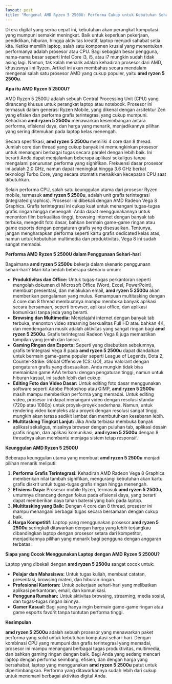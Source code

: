 ```yaml
---
layout: post
title: "Mengenal AMD Ryzen 5 2500U: Performa Cukup untuk Kebutuhan Sehari-hari"
---
```


Di era digital yang serba cepat ini, kebutuhan akan perangkat komputasi yang mumpuni semakin meningkat. Baik untuk keperluan pekerjaan, pendidikan, hiburan, hingga aktivitas kreatif, laptop menjadi sahabat setia kita. Ketika memilih laptop, salah satu komponen krusial yang menentukan performanya adalah prosesor atau CPU. Bagi sebagian besar pengguna, nama-nama besar seperti Intel Core i3, i5, atau i7 mungkin sudah tidak asing lagi. Namun, tak kalah menarik adalah kehadiran prosesor dari AMD, khususnya lini Ryzen. Artikel ini akan membahas secara mendalam mengenai salah satu prosesor AMD yang cukup populer, yaitu **amd ryzen 5 2500u**.

**Apa itu AMD Ryzen 5 2500U?**

AMD Ryzen 5 2500U adalah sebuah Central Processing Unit (CPU) yang dirancang khusus untuk perangkat laptop atau notebook. Prosesor ini termasuk dalam generasi Ryzen Mobile, yang dikenal dengan arsitektur Zen yang efisien dan performa grafis terintegrasi yang cukup mumpuni. Kehadiran **amd ryzen 5 2500u** menawarkan keseimbangan antara performa, efisiensi daya, dan harga yang menarik, menjadikannya pilihan yang sering ditemukan pada laptop kelas menengah.

Secara spesifikasi, **amd ryzen 5 2500u** memiliki 4 core dan 8 thread. Jumlah core dan thread yang cukup banyak ini memungkinkan prosesor untuk menangani berbagai tugas secara paralel dengan lebih baik. Ini berarti Anda dapat menjalankan beberapa aplikasi sekaligus tanpa mengalami penurunan performa yang signifikan. Frekuensi dasar prosesor ini adalah 2.0 GHz, namun dapat meningkat hingga 3.6 GHz berkat teknologi Turbo Core, yang secara otomatis menaikkan kecepatan CPU saat dibutuhkan.

Selain performa CPU, salah satu keunggulan utama dari prosesor Ryzen mobile, termasuk **amd ryzen 5 2500u**, adalah unit grafis terintegrasi (integrated graphics). Prosesor ini dibekali dengan AMD Radeon Vega 8 Graphics. Grafis terintegrasi ini cukup kuat untuk menangani tugas-tugas grafis ringan hingga menengah. Anda dapat menggunakannya untuk menonton film berkualitas tinggi, browsing internet dengan banyak tab terbuka, mengedit foto dasar, bahkan bermain game-game ringan atau game esports dengan pengaturan grafis yang disesuaikan. Tentunya, jangan mengharapkan performa seperti kartu grafis dedicated kelas atas, namun untuk kebutuhan multimedia dan produktivitas, Vega 8 ini sudah sangat memadai.

**Performa AMD Ryzen 5 2500U dalam Penggunaan Sehari-hari**

Bagaimana **amd ryzen 5 2500u** bekerja dalam skenario penggunaan sehari-hari? Mari kita bedah beberapa skenario umum:

*   **Produktivitas dan Office:** Untuk tugas-tugas perkantoran seperti mengolah dokumen di Microsoft Office (Word, Excel, PowerPoint), membuat presentasi, dan melakukan email, **amd ryzen 5 2500u** akan memberikan pengalaman yang mulus. Kemampuan multitasking dengan 4 core dan 8 thread membuatnya mampu membuka banyak aplikasi secara bersamaan, seperti browser, aplikasi office, dan aplikasi komunikasi tanpa jeda yang berarti.
*   **Browsing dan Multimedia:** Menjelajahi internet dengan banyak tab terbuka, menonton video streaming berkualitas Full HD atau bahkan 4K, dan mendengarkan musik adalah aktivitas yang sangat ringan bagi **amd ryzen 5 2500u**. Grafis terintegrasi Radeon Vega 8 juga memastikan tampilan yang jernih dan lancar.
*   **Gaming Ringan dan Esports:** Seperti yang disebutkan sebelumnya, grafis terintegrasi Vega 8 pada **amd ryzen 5 2500u** dapat diandalkan untuk bermain game-game populer seperti League of Legends, Dota 2, Counter-Strike: Global Offensive (CS: GO), atau Valorant dengan pengaturan grafis yang disesuaikan. Anda mungkin tidak bisa memainkan game AAA terbaru dengan pengaturan tinggi, namun untuk hiburan kasual, ini sudah lebih dari cukup.
*   **Editing Foto dan Video Dasar:** Untuk editing foto dasar menggunakan software seperti Adobe Photoshop atau GIMP, **amd ryzen 5 2500u** masih mampu memberikan performa yang memadai. Untuk editing video, prosesor ini dapat menangani video dengan resolusi standar (720p atau 1080p) untuk proyek-proyek sederhana. Namun, untuk rendering video kompleks atau proyek dengan resolusi sangat tinggi, mungkin akan terasa sedikit lambat dan membutuhkan kesabaran lebih.
*   **Multitasking Tingkat Lanjut:** Jika Anda terbiasa membuka banyak aplikasi sekaligus, misalnya browser dengan puluhan tab, aplikasi desain grafis ringan, dan aplikasi komunikasi, **amd ryzen 5 2500u** dengan 8 threadnya akan membantu menjaga sistem tetap responsif.

**Keunggulan AMD Ryzen 5 2500U**

Beberapa keunggulan utama yang membuat **amd ryzen 5 2500u** menjadi pilihan menarik meliputi:

1.  **Performa Grafis Terintegrasi:** Kehadiran AMD Radeon Vega 8 Graphics memberikan nilai tambah signifikan, mengurangi kebutuhan akan kartu grafis diskrit untuk tugas-tugas grafis ringan hingga menengah.
2.  **Efisiensi Daya:** Prosesor mobile Ryzen, termasuk **amd ryzen 5 2500u**, umumnya dirancang dengan fokus pada efisiensi daya, yang berarti dapat memberikan daya tahan baterai yang baik pada laptop.
3.  **Multitasking yang Baik:** Dengan 4 core dan 8 thread, prosesor ini mampu menangani berbagai tugas secara bersamaan dengan cukup baik.
4.  **Harga Kompetitif:** Laptop yang menggunakan prosesor **amd ryzen 5 2500u** seringkali ditawarkan dengan harga yang lebih terjangkau dibandingkan laptop dengan prosesor setara dari kompetitor, menjadikannya pilihan yang menarik bagi pengguna dengan anggaran terbatas.

**Siapa yang Cocok Menggunakan Laptop dengan AMD Ryzen 5 2500U?**

Laptop yang dibekali dengan **amd ryzen 5 2500u** sangat cocok untuk:

*   **Pelajar dan Mahasiswa:** Untuk tugas kuliah, membuat catatan, presentasi, browsing materi, dan hiburan ringan.
*   **Profesional Kantoran:** Untuk pekerjaan sehari-hari yang melibatkan aplikasi perkantoran, email, dan komunikasi.
*   **Pengguna Rumahan:** Untuk aktivitas browsing, streaming, media sosial, dan tugas-tugas ringan lainnya.
*   **Gamer Kasual:** Bagi yang hanya ingin bermain game-game ringan atau game esports favorit tanpa tuntutan performa tinggi.

**Kesimpulan**

**amd ryzen 5 2500u** adalah sebuah prosesor yang menawarkan paket performa yang solid untuk kebutuhan komputasi sehari-hari. Dengan kombinasi CPU yang mumpuni dan grafis terintegrasi yang memadai, prosesor ini mampu menangani berbagai tugas produktivitas, multimedia, dan bahkan gaming ringan dengan baik. Bagi Anda yang sedang mencari laptop dengan performa seimbang, efisien, dan dengan harga yang bersahabat, laptop yang menggunakan **amd ryzen 5 2500u** patut untuk dipertimbangkan. Performa yang ditawarkannya sudah lebih dari cukup untuk menemani berbagai aktivitas digital Anda.
